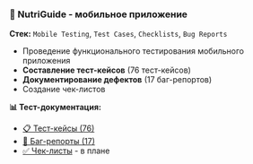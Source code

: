 ### 📱 NutriGuide - мобильное приложение
**Стек:** `Mobile Testing`, `Test Cases`, `Checklists`, `Bug Reports`
- Проведение функционального тестирования мобильного приложения
- **Составление тест-кейсов** (76 тест-кейсов)
- **Документирование дефектов** (17 баг-репортов)
- Создание чек-листов

**📊 Тест-документация:**
- [📋 Тест-кейсы (76)](https://docs.google.com/spreadsheets/d/16bEykMXSuXNPmUnnLIzupLJVNy-qBe0yZJOjiRNBcL4/edit?pli=1&gid=1450905134#gid=1450905134)
- [🐛 Баг-репорты (17)](https://docs.google.com/spreadsheets/d/16bEykMXSuXNPmUnnLIzupLJVNy-qBe0yZJOjiRNBcL4/edit?pli=1&gid=1681571546#gid=1681571546)
- [✅ Чек-листы]() - в плане
